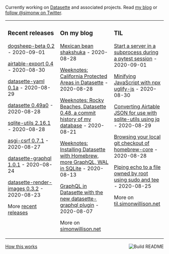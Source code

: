 Currently working on [Datasette](https://datasette.readthedocs.io/) and associated projects. Read [my blog](https://simonwillison.net/) or [follow @simonw on Twitter](https://twitter.com/simonw).

<table><tr><td valign="top" width="33%">

### Recent releases
<!-- recent_releases starts -->
[dogsheep-beta 0.2](https://github.com/dogsheep/dogsheep-beta/releases/tag/0.2) - 2020-09-01

[airtable-export 0.4](https://github.com/simonw/airtable-export/releases/tag/0.4) - 2020-08-30

[datasette-yaml 0.1a](https://github.com/simonw/datasette-yaml/releases/tag/0.1a) - 2020-08-29

[datasette 0.49a0](https://github.com/simonw/datasette/releases/tag/0.49a0) - 2020-08-28

[sqlite-utils 2.16.1](https://github.com/simonw/sqlite-utils/releases/tag/2.16.1) - 2020-08-28

[asgi-csrf 0.7.1](https://github.com/simonw/asgi-csrf/releases/tag/0.7.1) - 2020-08-27

[datasette-graphql 1.0.1](https://github.com/simonw/datasette-graphql/releases/tag/1.0.1) - 2020-08-24

[datasette-render-images 0.3.2](https://github.com/simonw/datasette-render-images/releases/tag/0.3.2) - 2020-08-23
<!-- recent_releases ends -->
More [recent releases](https://github.com/simonw/simonw/blob/main/releases.md)
</td><td valign="top" width="34%">

### On my blog
<!-- blog starts -->
[Mexican bean shakshuka](http://simonwillison.net/2020/Aug/28/mexican-bean-shakshuka/) - 2020-08-28

[Weeknotes: California Protected Areas in Datasette](http://simonwillison.net/2020/Aug/28/weeknotes-cpad/) - 2020-08-28

[Weeknotes: Rocky Beaches, Datasette 0.48, a commit history of my database](http://simonwillison.net/2020/Aug/21/weeknotes-rocky-beaches/) - 2020-08-21

[Weeknotes: Installing Datasette with Homebrew, more GraphQL, WAL in SQLite](http://simonwillison.net/2020/Aug/13/weeknotes-datasette-homebrew-graphql/) - 2020-08-13

[GraphQL in Datasette with the new datasette-graphql plugin](http://simonwillison.net/2020/Aug/7/datasette-graphql/) - 2020-08-07
<!-- blog ends -->
More on [simonwillison.net](https://simonwillison.net/)
</td><td valign="top" width="33%">

### TIL
<!-- tils starts -->
[Start a server in a subprocess during a pytest session](https://til.simonwillison.net/til/til/pytest_subprocess-server.md) - 2020-09-01

[Minifying JavaScript with npx uglify-js](https://til.simonwillison.net/til/til/javascript_minifying-uglify-npx.md) - 2020-08-30

[Converting Airtable JSON for use with sqlite-utils using jq](https://til.simonwillison.net/til/til/jq_reformatting-airtable-json.md) - 2020-08-29

[Browsing your local git checkout of homebrew-core](https://til.simonwillison.net/til/til/homebrew_homebrew-core-local-git-checkout.md) - 2020-08-28

[Piping echo to a file owned by root using sudo and tee](https://til.simonwillison.net/til/til/linux_echo-pipe-to-file-su.md) - 2020-08-25
<!-- tils ends -->
More on [til.simonwillison.net](https://til.simonwillison.net/)
</td></tr></table>

<a href="https://github.com/simonw/simonw/actions"><img src="https://github.com/simonw/simonw/workflows/Build%20README/badge.svg" align="right" alt="Build README"></a> <a href="https://simonwillison.net/2020/Jul/10/self-updating-profile-readme/">How this works</a>
